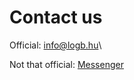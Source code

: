 # Contact us

Official: [info@logb.hu](mailto:info@logb.hu)\

Not that official: [Messenger](m.me/logbproject)
